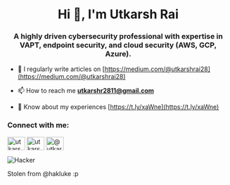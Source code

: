 <h1 align="center">Hi 👋, I'm Utkarsh Rai</h1>
<h3 align="center">A highly driven cybersecurity professional with expertise in VAPT, endpoint security, and cloud security (AWS, GCP, Azure).</h3>

- 📝 I regularly write articles on [https://medium.com/@utkarshrai28](https://medium.com/@utkarshrai28)

- 📫 How to reach me **utkarshr2811@gmail.com**

- 📄 Know about my experiences [https://t.ly/xaWne](https://t.ly/xaWne)

<h3 align="left">Connect with me:</h3>
<p align="left">
<a href="https://twitter.com/utkarshrai28" target="blank"><img align="center" src="https://raw.githubusercontent.com/rahuldkjain/github-profile-readme-generator/master/src/images/icons/Social/twitter.svg" alt="utkarshrai28" height="30" width="40" /></a>
<a href="https://linkedin.com/in/utkarshrai28" target="blank"><img align="center" src="https://raw.githubusercontent.com/rahuldkjain/github-profile-readme-generator/master/src/images/icons/Social/linked-in-alt.svg" alt="utkarshrai28" height="30" width="40" /></a>
<a href="https://medium.com/@utkarshrai28" target="blank"><img align="center" src="https://raw.githubusercontent.com/rahuldkjain/github-profile-readme-generator/master/src/images/icons/Social/medium.svg" alt="@utkarshrai28" height="30" width="40" /></a>
</p>

![Hacker](https://i.giphy.com/media/YQitE4YNQNahy/giphy.webp)
<p align="left">Stolen from @hakluke :p </p>
